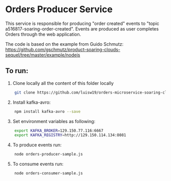 # Orders Producer Service
This service is responsible for producing "order created" events to "topic a516817-soaring-order-created".
Events are produced as user completes Orders through the web application.

The code is based on the example from Guido Schmutz:
https://github.com/gschmutz/product-soaring-clouds-sequel/tree/master/example/nodejs

## To run:

1) Clone locally all the content of this folder locally

```bash
	git clone https://github.com/luisw19/orders-microservice-soaring-clouds-sequel.git
```

2) Install kafka-avro:

```bash
	npm install kafka-avro --save
```

3) Set environment variables as following:

```bash
	export KAFKA_BROKER=129.150.77.116:6667
	export KAFKA_REGISTRY=http://129.150.114.134:8081
```
4) To produce events run:

```bash
	node orders-producer-sample.js
```
5) To consume events run:

```bash
	node orders-consumer-sample.js
```
